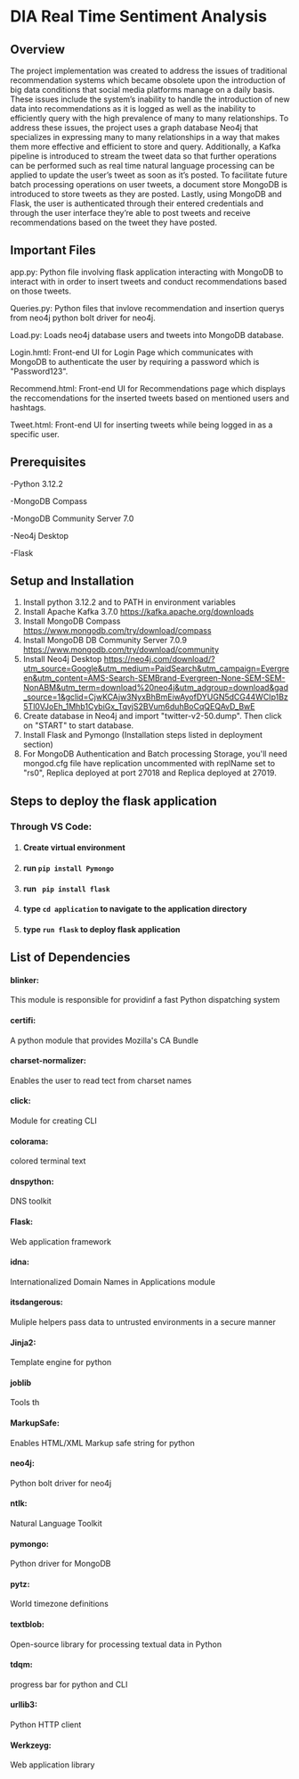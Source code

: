# DIA Real Time Sentiment Analysis

## Overview 
The project implementation was created to address the issues of traditional recommendation systems which became obsolete upon the introduction of big data conditions that social media platforms manage on a daily basis. These issues include the system’s inability to handle the introduction of new data into recommendations as it is logged as well as the inability to efficiently query with the high prevalence of many to many relationships. To address these issues, the project uses a graph database Neo4j that specializes in expressing many to many relationships in a way that makes them more effective and efficient to store and query. Additionally, a Kafka pipeline is introduced to stream the tweet data so that further operations can be performed such as real time natural language processing can be applied to update the user’s tweet as soon as it’s posted. To facilitate future batch processing operations on user tweets, a document store MongoDB is introduced to store tweets as they are posted. Lastly, using MongoDB and Flask, the user is authenticated through their entered credentials and through the user interface they’re able to post tweets and receive recommendations based on the tweet they have posted.

## Important Files
app.py: Python file involving flask application interacting with MongoDB to interact with in order to insert tweets and conduct recommendations based on those tweets. 

Queries.py: Python files that invlove recommendation and insertion querys from neo4j python bolt driver for neo4j.

Load.py: Loads neo4j database users and tweets into MongoDB database.

Login.hmtl: Front-end UI for Login Page which communicates with MongoDB to authenticate the user by requiring a password which is "Password123".

Recommend.html: Front-end UI for Recommendations page which displays the reccomendations for the inserted tweets based on mentioned users and hashtags.  

Tweet.html: Front-end UI for inserting tweets while being logged in as a specific user.

## Prerequisites
-Python 3.12.2 

-MongoDB Compass

-MongoDB Community Server 7.0

-Neo4j Desktop

-Flask

## Setup and Installation 
1. Install python 3.12.2 and to PATH in environment variables
3. Install Apache Kafka 3.7.0    https://kafka.apache.org/downloads
4. Install MongoDB Compass     https://www.mongodb.com/try/download/compass
5. Install MongoDB DB Community Server 7.0.9 https://www.mongodb.com/try/download/community
6. Install Neo4j Desktop https://neo4j.com/download/?utm_source=Google&utm_medium=PaidSearch&utm_campaign=Evergreen&utm_content=AMS-Search-SEMBrand-Evergreen-None-SEM-SEM-NonABM&utm_term=download%20neo4j&utm_adgroup=download&gad_source=1&gclid=CjwKCAjw3NyxBhBmEiwAyofDYUGN5dCG44WCIp1Bz5Tl0VJoEh_1Mhb1CybiGx_TqvjS2BVum6duhBoCqQEQAvD_BwE
7. Create database in Neo4j and import "twitter-v2-50.dump". Then click on "START" to start database. 
8. Install Flask and Pymongo (Installation steps listed in deployment section)
9. For MongoDB Authentication and Batch processing Storage, you'll need mongod.cfg file have replication uncommented with replName set to "rs0", Replica deployed at port 27018 and Replica deployed at 27019. 
## Steps to deploy the flask application
  ### Through VS Code:
1. #### Create virtual environment
2. #### run `pip install Pymongo`
4. ####  run ` pip install flask`
5. #### type `cd application` to navigate to the application directory
6. #### type `run flask` to deploy flask application

## List of Dependencies 
#### blinker: 
This module is responsible for providinf a fast Python dispatching system 
#### certifi: 
A python module that provides Mozilla's CA Bundle 
#### charset-normalizer: 
Enables the user to read tect from charset names 
#### click: 
Module for creating CLI
#### colorama: 
colored terminal text
#### dnspython: 
DNS toolkit
#### Flask: 
Web application framework 
#### idna: 
Internationalized Domain Names in Applications module 
#### itsdangerous: 
Muliple helpers pass data to untrusted environments in a secure manner 
#### Jinja2:
Template engine for python 
#### joblib 
Tools th
#### MarkupSafe: 
Enables HTML/XML Markup safe string for python 
#### neo4j: 
Python bolt driver for neo4j
#### ntlk: 
Natural Language Toolkit 
#### pymongo: 
Python driver for MongoDB
#### pytz: 
World timezone definitions
#### textblob:
Open-source library for processing textual data in Python
#### tdqm: 
progress bar for python and CLI
#### urllib3: 
Python HTTP client 
#### Werkzeyg:
Web application library 
